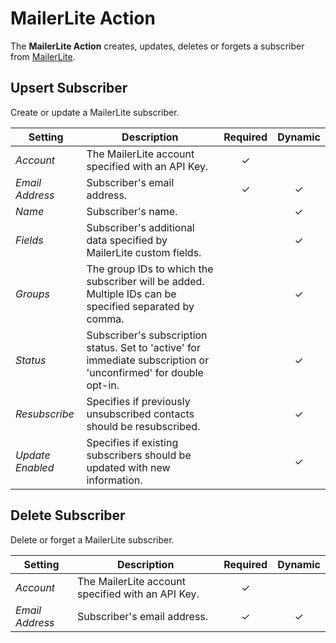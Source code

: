 # MailerLite Action

<div class="tm-resource-icon">
    <!--@include: @essentials-for-yootheme-pro/assets/brands/mailerlite.svg-->
</div>

The **MailerLite Action** creates, updates, deletes or forgets a subscriber from [MailerLite](https://www.mailerlite.com/).

## Upsert Subscriber

Create or update a MailerLite subscriber.

| Setting | Description | Required | Dynamic |
| --- | --- | :---: | :---: |
| *Account* | The MailerLite account specified with an API Key. | &#x2713; |
| *Email Address* | Subscriber's email address. | &#x2713; | &#x2713; |
| *Name* | Subscriber's name. | | &#x2713; |
| *Fields* | Subscriber's additional data specified by MailerLite custom fields. | | &#x2713; |
| *Groups* | The group IDs to which the subscriber will be added. Multiple IDs can be specified separated by comma. | | &#x2713; |
| *Status* | Subscriber's subscription status. Set to 'active' for immediate subscription or 'unconfirmed' for double opt-in. | | &#x2713; |
| *Resubscribe* | Specifies if previously unsubscribed contacts should be resubscribed. | | &#x2713; |
| *Update Enabled* | Specifies if existing subscribers should be updated with new information. | | &#x2713; |
<!--@include: ./_partials/common-action-settings.md-->

## Delete Subscriber

Delete or forget a MailerLite subscriber.

| Setting | Description | Required | Dynamic |
| --- | --- | :---: | :---: |
| *Account* | The MailerLite account specified with an API Key. | &#x2713; |
| *Email Address* | Subscriber's email address. | &#x2713; | &#x2713; |
<!--@include: ./_partials/common-action-settings.md-->
